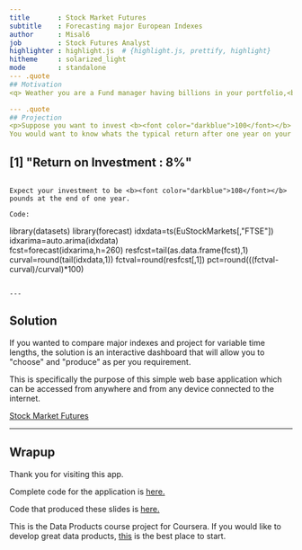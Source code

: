 ```yaml
---
title       : Stock Market Futures
subtitle    : Forecasting major European Indexes
author      : Misal6
job         : Stock Futures Analyst
highlighter : highlight.js  # {highlight.js, prettify, highlight}
hitheme     : solarized_light
mode        : standalone
--- .quote
## Motivation
<q> Weather you are a Fund manager having billions in your portfolio,<br> or an employee contributing to 401K plans which invests in stocks,<br> knowing the direction and <b><font color="darkblue">future returns</font></b> on your invested capital is of vital interest.</q>

--- .quote
## Projection
<p>Suppose you want to invest <b><font color="darkblue">100</font></b> pounds in London Stock market (FTSE). <br>
You would want to know whats the typical return after one year on your investment.<p>


```
## [1] "Return on Investment : 8%"
```

Expect your investment to be <b><font color="darkblue">108</font></b> pounds at the end of one year.

Code:
```
library(datasets)
library(forecast)
idxdata=ts(EuStockMarkets[,"FTSE"])
idxarima=auto.arima(idxdata)    
fcst=forecast(idxarima,h=260)
resfcst=tail(as.data.frame(fcst),1)
curval=round(tail(idxdata,1))
fctval=round(resfcst[,1])
pct=round(((fctval-curval)/curval)*100)
```

---
```

## Solution
If you wanted to compare major indexes and project for variable time lengths, the solution is an interactive dashboard that will allow you to "choose" and "produce" as per you requirement.

This is specifically the purpose of this simple web base application which can be accessed from anywhere and from any device connected to the internet.

<a href="https://misal6.shinyapps.io/stock_index_forecast/">Stock Market Futures</a>

---
## Wrapup

Thank you for visiting this app.

Complete code for the application is <a href="https://github.com/misal6/DataProductsCoursera">here.</a>

Code that produced these slides is <a href="https://github.com/misal6/DataProductsCoursera">here.</a>

This is the Data Products course project for Coursera.
If you would like to develop great data products, <a href="https://www.coursera.org/specialization/jhudatascience/1?utm_medium=listingPage">this</a> is the best place to start.
